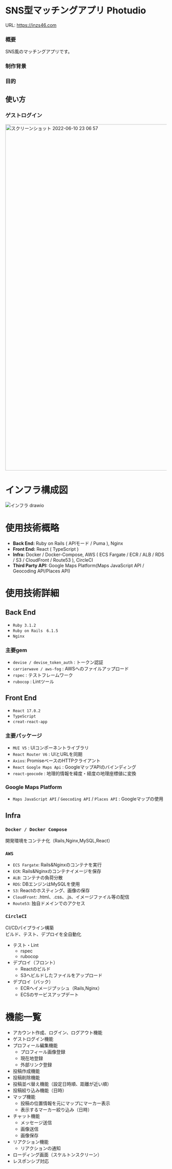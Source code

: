 # SNS型マッチングアプリ Photudio
URL: https://inzs46.com
### 概要
SNS風のマッチングアプリです。

### 制作背景


### 目的


## 使い方
### ゲストログイン
<img width="1077" alt="スクリーンショット 2022-06-10 23 06 57" src="https://user-images.githubusercontent.com/94943154/173099850-daf40afc-7b7b-47b9-b5c6-05591a16bbc6.png">


<!-- ![top]() -->

# インフラ構成図
![インフラ drawio](https://user-images.githubusercontent.com/94943154/171155430-fb99e0a2-94d7-4be4-85c7-f949747f0733.png)

# 使用技術概略
- **Back End:** Ruby on Rails ( APIモード / Puma ), Nginx
- **Front End:** React ( TypeScript )
- **Infra:** Docker / Docker-Compose, AWS ( ECS Fargate / ECR / ALB / RDS / S3 / CloudFront / Route53 ), CircleCI
- **Third Party API:** Google Maps Platform(Maps JavaScript API / Geocoding API/Places API)

# 使用技術詳細
## Back End
- ``Ruby 3.1.2``
- ``Ruby on Rails　6.1.5``
- ``Nginx``
### 主要gem
- ``devise / devise_token_auth`` : トークン認証
- ``carrierwave / aws-fog`` : AWSへのファイルアップロード
- ``rspec`` : テストフレームワーク
- ``rubocop`` : Lintツール

## Front End
- ``React 17.0.2``
- ``TypeScript``
- ``creat-react-app``
### 主要パッケージ
- ``MUI V5`` : UIコンポーネントライブラリ
- ``React Router V6`` : UIとURLを同期
- ``Axios``: PromiseベースのHTTPクライアント
- ``React Google Maps Api`` : GoogleマップAPIのバインディング
- ``react-geocode`` : 地理的情報を緯度・経度の地理座標値に変換
### Google Maps Platform
- ``Maps JavaScript API`` / ``Geocoding API`` / ``Places API`` : Googleマップの使用

## Infra
### ``Docker / Docker Compose``
開発環境をコンテナ化（Rails,Nginx,MySQL,React）

### ``AWS``
- ``ECS Fargate``: Rails&Nginxのコンテナを実行
- ``ECR``: Rails&Nginxのコンテナイメージを保存
- ``ALB``: コンテナの負荷分散
- ``RDS``: DBエンジンはMySQLを使用
- ``S3``: Reactのホスティング、画像の保存
- ``CloudFront``: .html、.css、.js、イメージファイル等の配信
- ``Route53``: 独自ドメインでのアクセス

### ``CircleCI``
CI/CDパイプライン構築  
ビルド、テスト、デプロイを全自動化
- テスト・Lint
  - rspec
  - rubocop
- デプロイ（フロント）
  - Reactのビルド
  - S3へビルドしたファイルをアップロード
- デプロイ（バック）
  - ECRへイメージプッシュ（Rails,Nginx）
  - ECSのサービスアップデート

# 機能一覧
- アカウント作成、ログイン、ログアウト機能
- ゲストログイン機能
- プロフィール編集機能
  - プロフィール画像登録
  - 現在地登録
  - 外部リンク登録
- 投稿作成機能
- 投稿削除機能
- 投稿並べ替え機能（設定日時順、距離が近い順）
- 投稿絞り込み機能（日時）
- マップ機能
  - 投稿の位置情報を元にマップにマーカー表示
  - 表示するマーカー絞り込み（日時）
- チャット機能
  - メッセージ送信
  - 画像送信
  - 画像保存
- リアクション機能
  - リアクションの通知
- ローディング画面（スケルトンスクリーン）
- レスポンシブ対応
